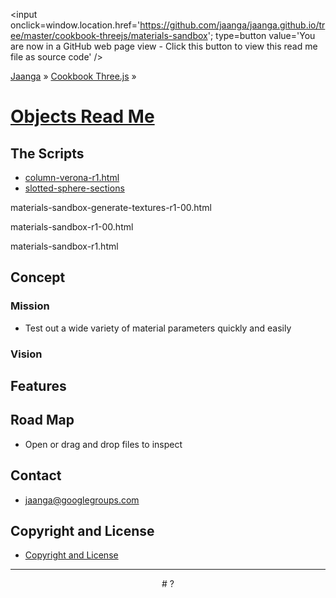 ﻿<span style=display:none; >[You are now in a GitHub source code view - click this link to view this read me file as a web page]( http://jaanga.github.io/cookbook-threejs/materials-sandbox/ "View file as a web page." ) </span>
<input onclick=window.location.href='https://github.com/jaanga/jaanga.github.io/tree/master/cookbook-threejs/materials-sandbox'; type=button  value='You are now in a GitHub web page view - Click this button to view this read me file as source code' />


[Jaanga]( http://jaanga.github.io/ ) » [Cookbook Three.js]( http://jaanga.github.io/cookbook-threejs/ ) »


[Objects Read Me]( index.html )
===


<!--
## Web Page / Source Code

<iframe class=ifr src=http://jaanga.github.io/cookbook-html/templates/code-edit-view/code-edit-view-r2.html#http://jaanga.github.io/cookbook-threejs/materials-sandbox/materials-library-add-lights-r1.html width=100% height=600px ></iframe>  
###### _Materials Library Add Lights R1 - Dev revision - Code Edit View_ /  [Edit full screen]( http://jaanga.github.io/cookbook-html/templates/code-edit-view/code-edit-view-r2.html#http://jaanga.github.io/cookbook-threejs/materials-sandbox/materials-library-add-lights-r1.html )
-->

## The Scripts


* [column-verona-r1.html]( http://jaanga.github.io/cookbook-threejs/objects/column-verona/column-verona-r1.html )
* [slotted-sphere-sections]( http://jaanga.github.io/cookbook-threejs/objects/slotted-sphere-sections/slotted-sphere-sections-r1.html )

materials-sandbox-generate-textures-r1-00.html

materials-sandbox-r1-00.html

materials-sandbox-r1.html


## Concept

### Mission  
<!-- a statement of a rationale, applicable now as well as in the future -->

* Test out a wide variety of material parameters quickly and easily 

### Vision  
<!--  a descriptive picture of a desired future state -->


## Features

## Road Map

* Open or drag and drop files to inspect



## Contact

* jaanga@googlegroups.com

## Copyright and License

* [Copyright and License]( http://jaanga.github.io/#http://jaanga.github.io/jaanga-copyright-and-mit-license.md ) 

***

<center title="dingbat" >
# <a href=javascript:window.scrollTo(0,0); style=text-decoration:none; >?</a>
</center>
